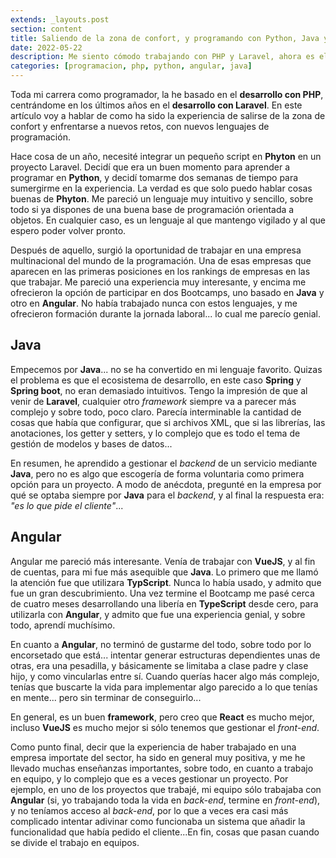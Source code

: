 ```yaml
---
extends: _layouts.post
section: content
title: Saliendo de la zona de confort, y programando con Python, Java y Angular.
date: 2022-05-22
description: Me siento cómodo trabajando con PHP y Laravel, ahora es el momento de enfrentarse a Java, Python y Angular
categories: [programacion, php, python, angular, java]
---
```


Toda mi carrera como programador, la he basado en el **desarrollo con PHP**, centrándome en los últimos años en el **desarrollo con Laravel**. En este artículo voy a hablar de como ha sido la experiencia de salirse de la zona de confort y enfrentarse a nuevos retos, con nuevos lenguajes de programación.

Hace cosa de un año, necesité integrar un pequeño script en **Phyton** en un proyecto Laravel. Decidí que era un buen momento para aprender a programar en **Python**, y decidí tomarme dos semanas de tiempo para sumergirme en la experiencia. La verdad es que solo puedo hablar cosas buenas de **Phyton**. Me pareció un lenguaje muy intuitivo y sencillo, sobre todo si ya dispones de una buena base de programación orientada a objetos. En cualquier caso, es un lenguaje al que mantengo vigilado y al que espero poder volver pronto.

Después de aquello, surgió la oportunidad de trabajar en una empresa multinacional del mundo de la programación. Una de esas empresas que aparecen en las primeras posiciones en los rankings de empresas en las que trabajar. Me pareció una experiencia muy interesante, y encima me ofrecieron la opción de participar en dos Bootcamps, uno basado en **Java** y otro en **Angular**. No había trabajado nunca con estos lenguajes, y me ofrecieron formación durante la jornada laboral... lo cual me parecío genial.

## Java

Empecemos por **Java**... no se ha convertido en mi lenguaje favorito. Quizas el problema es que el ecosistema de desarrollo, en este caso **Spring** y **Spring boot**, no eran demasiado intuitivos. Tengo la impresión de que al venir de **Laravel**, cualquier otro *framework* siempre va a parecer más complejo y sobre todo, poco claro. Parecía interminable la cantidad de cosas que había que configurar, que si archivos XML, que si las librerías, las anotaciones, los getter y setters, y lo complejo que es todo el tema de gestión de modelos y bases de datos... 

En resumen, he aprendido a gestionar el *backend* de un servicio mediante **Java**, pero no es algo que escogería de forma voluntaria como primera opción para un proyecto. A modo de anécdota, pregunté en la empresa por qué se optaba siempre por **Java** para el *backend*, y al final la respuesta era: *"es lo que pide el cliente"*...

## Angular 

Angular me pareció más interesante. Venía de trabajar con **VueJS**, y al fin de cuentas, para mi fue más asequible que **Java**. Lo primero que me llamó la atención fue que utilizara **TypScript**. Nunca lo había usado, y admito que fue un gran descubrimiento. Una vez termine el Bootcamp me pasé cerca de cuatro meses desarrollando una libería en **TypeScript** desde cero, para utilizarla con **Angular**, y admito que fue una experiencia genial, y sobre todo, aprendí muchísimo.

En cuanto a **Angular**, no terminó de gustarme del todo, sobre todo por lo encorsetado que está... intentar generar estructuras dependientes unas de otras, era una pesadilla, y básicamente se limitaba a clase padre y clase hijo, y como vincularlas entre sí. Cuando querías hacer algo más complejo, tenías que buscarte la vida para implementar algo parecido a lo que tenías en mente... pero sin terminar de conseguirlo... 

En general, es un buen **framework**, pero creo que **React** es mucho mejor, incluso **VueJS** es mucho mejor si sólo tenemos que gestionar el *front-end*. 

Como punto final, decir que la experiencia de haber trabajado en una empresa importate del sector, ha sido en general muy positiva, y me he llevado muchas enseñanzas importantes, sobre todo, en cuanto a trabajo en equipo, y lo complejo que es a veces gestionar un proyecto. Por ejemplo, en uno de los proyectos que trabajé, mi equipo sólo trabajaba con **Angular** (si, yo trabajando toda la vida en *back-end*, termine en *front-end*), y no teníamos acceso al *back-end*, por lo que a veces era casi más complicado intentar adivinar como funcionaba un sistema que añadir la funcionalidad que había pedido el cliente...En fin, cosas que pasan cuando se divide el trabajo en equipos.